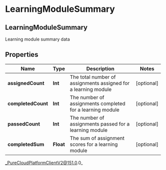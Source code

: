 # LearningModuleSummary

## LearningModuleSummary
Learning module summary data

## Properties

|Name | Type | Description | Notes|
|------------ | ------------- | ------------- | -------------|
| **assignedCount** | **Int** | The total number of assignments assigned for a learning module | [optional] |
| **completedCount** | **Int** | The number of assignments completed for a learning module | [optional] |
| **passedCount** | **Int** | The number of assignments passed for a learning module | [optional] |
| **completedSum** | **Float** | The sum of assignment scores for a learning module | [optional] |



_PureCloudPlatformClientV2@151.0.0_
